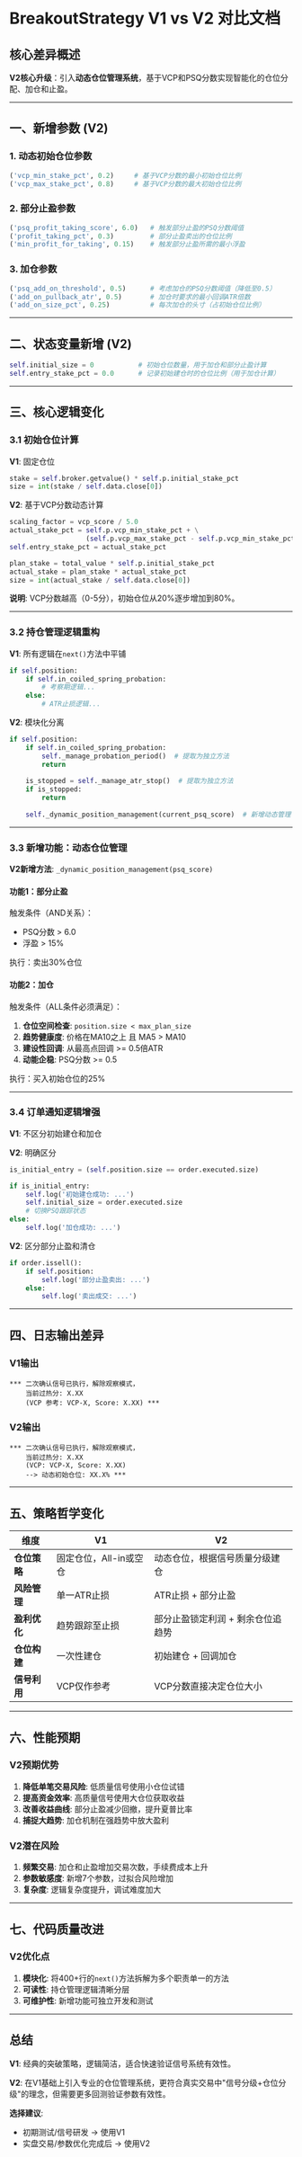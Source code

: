 # BreakoutStrategy V1 vs V2 对比文档

## 核心差异概述

**V2核心升级**：引入**动态仓位管理系统**，基于VCP和PSQ分数实现智能化的仓位分配、加仓和止盈。

---

## 一、新增参数 (V2)

### 1. 动态初始仓位参数
```python
('vcp_min_stake_pct', 0.2)     # 基于VCP分数的最小初始仓位比例
('vcp_max_stake_pct', 0.8)     # 基于VCP分数的最大初始仓位比例
```

### 2. 部分止盈参数
```python
('psq_profit_taking_score', 6.0)   # 触发部分止盈的PSQ分数阈值
('profit_taking_pct', 0.3)         # 部分止盈卖出的仓位比例
('min_profit_for_taking', 0.15)    # 触发部分止盈所需的最小浮盈
```

### 3. 加仓参数
```python
('psq_add_on_threshold', 0.5)      # 考虑加仓的PSQ分数阈值（降低至0.5）
('add_on_pullback_atr', 0.5)       # 加仓时要求的最小回调ATR倍数
('add_on_size_pct', 0.25)          # 每次加仓的头寸（占初始仓位比例）
```

---

## 二、状态变量新增 (V2)

```python
self.initial_size = 0           # 初始仓位数量，用于加仓和部分止盈计算
self.entry_stake_pct = 0.0      # 记录初始建仓时的仓位比例（用于加仓计算）
```

---

## 三、核心逻辑变化

### 3.1 初始仓位计算

**V1**: 固定仓位
```python
stake = self.broker.getvalue() * self.p.initial_stake_pct
size = int(stake / self.data.close[0])
```

**V2**: 基于VCP分数动态计算
```python
scaling_factor = vcp_score / 5.0
actual_stake_pct = self.p.vcp_min_stake_pct + \
                   (self.p.vcp_max_stake_pct - self.p.vcp_min_stake_pct) * scaling_factor
self.entry_stake_pct = actual_stake_pct

plan_stake = total_value * self.p.initial_stake_pct
actual_stake = plan_stake * actual_stake_pct
size = int(actual_stake / self.data.close[0])
```
**说明**: VCP分数越高（0-5分），初始仓位从20%逐步增加到80%。

---

### 3.2 持仓管理逻辑重构

**V1**: 所有逻辑在`next()`方法中平铺
```python
if self.position:
    if self.in_coiled_spring_probation:
        # 考察期逻辑...
    else:
        # ATR止损逻辑...
```

**V2**: 模块化分离
```python
if self.position:
    if self.in_coiled_spring_probation:
        self._manage_probation_period()  # 提取为独立方法
        return
    
    is_stopped = self._manage_atr_stop()  # 提取为独立方法
    if is_stopped:
        return
    
    self._dynamic_position_management(current_psq_score)  # 新增动态管理
```

---

### 3.3 新增功能：动态仓位管理

**V2新增方法**: `_dynamic_position_management(psq_score)`

#### 功能1：部分止盈
触发条件（AND关系）：
- PSQ分数 > 6.0
- 浮盈 > 15%

执行：卖出30%仓位

#### 功能2：加仓
触发条件（ALL条件必须满足）：
1. **仓位空间检查**: `position.size < max_plan_size`
2. **趋势健康度**: 价格在MA10之上 且 MA5 > MA10
3. **建设性回调**: 从最高点回调 >= 0.5倍ATR
4. **动能企稳**: PSQ分数 >= 0.5

执行：买入初始仓位的25%

---

### 3.4 订单通知逻辑增强

**V1**: 不区分初始建仓和加仓

**V2**: 明确区分
```python
is_initial_entry = (self.position.size == order.executed.size)

if is_initial_entry:
    self.log('初始建仓成功: ...')
    self.initial_size = order.executed.size
    # 切换PSQ跟踪状态
else:
    self.log('加仓成功: ...')
```

**V2**: 区分部分止盈和清仓
```python
if order.issell():
    if self.position:
        self.log('部分止盈卖出: ...')
    else:
        self.log('卖出成交: ...')
```

---

## 四、日志输出差异

### V1输出
```
*** 二次确认信号已执行，解除观察模式，
    当前过热分: X.XX 
    (VCP 参考: VCP-X, Score: X.XX) ***
```

### V2输出
```
*** 二次确认信号已执行，解除观察模式，
    当前过热分: X.XX 
    (VCP: VCP-X, Score: X.XX) 
    --> 动态初始仓位: XX.X% ***
```

---

## 五、策略哲学变化

| 维度 | V1 | V2 |
|------|----|----|
| **仓位策略** | 固定仓位，All-in或空仓 | 动态仓位，根据信号质量分级建仓 |
| **风险管理** | 单一ATR止损 | ATR止损 + 部分止盈 |
| **盈利优化** | 趋势跟踪至止损 | 部分止盈锁定利润 + 剩余仓位追趋势 |
| **仓位构建** | 一次性建仓 | 初始建仓 + 回调加仓 |
| **信号利用** | VCP仅作参考 | VCP分数直接决定仓位大小 |

---

## 六、性能预期

### V2预期优势
1. **降低单笔交易风险**: 低质量信号使用小仓位试错
2. **提高资金效率**: 高质量信号使用大仓位获取收益
3. **改善收益曲线**: 部分止盈减少回撤，提升夏普比率
4. **捕捉大趋势**: 加仓机制在强趋势中放大盈利

### V2潜在风险
1. **频繁交易**: 加仓和止盈增加交易次数，手续费成本上升
2. **参数敏感度**: 新增7个参数，过拟合风险增加
3. **复杂度**: 逻辑复杂度提升，调试难度加大

---

## 七、代码质量改进

### V2优化点
1. **模块化**: 将400+行的`next()`方法拆解为多个职责单一的方法
2. **可读性**: 持仓管理逻辑清晰分层
3. **可维护性**: 新增功能可独立开发和测试

---

## 总结

**V1**: 经典的突破策略，逻辑简洁，适合快速验证信号系统有效性。

**V2**: 在V1基础上引入专业的仓位管理系统，更符合真实交易中"信号分级+仓位分级"的理念，但需要更多回测验证参数有效性。

**选择建议**:
- 初期测试/信号研发 → 使用V1
- 实盘交易/参数优化完成后 → 使用V2 